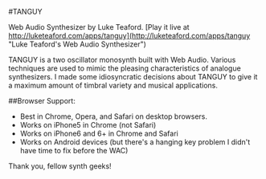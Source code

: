 #TANGUY

Web Audio Synthesizer by Luke Teaford. [Play it live at http://luketeaford.com/apps/tanguy](http://luketeaford.com/apps/tanguy "Luke Teaford's Web Audio Synthesizer")

TANGUY is a two oscillator monosynth built with Web Audio. Various techniques are used to mimic the pleasing characteristics of analogue synthesizers. I made some idiosyncratic decisions about TANGUY to give it a maximum amount of timbral variety and musical applications.

##Browser Support:
* Best in Chrome, Opera, and Safari on desktop browsers.
* Works on iPhone5 in Chrome (not Safari)
* Works on iPhone6 and 6+ in Chrome and Safari
* Works on Android devices (but there's a hanging key problem I didn't have time to fix before the WAC)

Thank you, fellow synth geeks!
